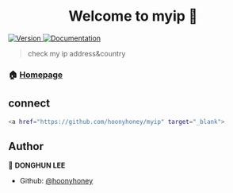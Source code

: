 <h1 align="center">Welcome to myip 👋</h1>
<p>
  <a href="https://www.npmjs.com/package/myip" target="_blank">
    <img alt="Version" src="https://img.shields.io/npm/v/myip.svg">
  </a>
  <a href="https://github.com/hoonyhoney/myip" target="_blank">
    <img alt="Documentation" src="https://img.shields.io/badge/documentation-yes-brightgreen.svg" />
  </a>
</p>

> check my ip address&country

### 🏠 [Homepage](https://github.com/hoonyhoney/myip)


## connect

```sh
<a href="https://github.com/hoonyhoney/myip" target="_blank">
```

## Author

👤 **DONGHUN LEE**

* Github: [@hoonyhoney](https://github.com/hoonyhoney)
